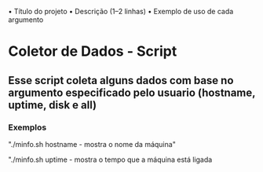 • Título do projeto
• Descrição (1–2 linhas)
• Exemplo de uso de cada argumento


# Coletor de Dados - Script
## Esse script coleta alguns dados com base no argumento especificado pelo usuario (hostname, uptime, disk e all)

### Exemplos
 "./minfo.sh hostname - mostra o nome da máquina"
 
 "./minfo.sh uptime - mostra o tempo que a máquina está ligada
